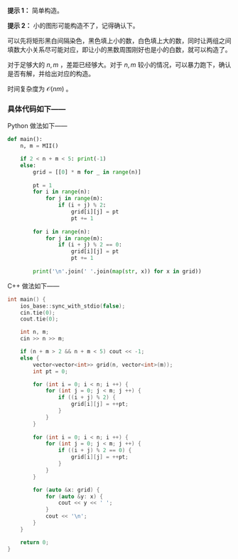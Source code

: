 **提示 1：** 简单构造。

**提示 2：** 小的图形可能构造不了，记得确认下。

可以先将矩形黑白间隔染色，黑色填上小的数，白色填上大的数，同时让两组之间填数大小关系尽可能对应，即让小的黑数周围刚好也是小的白数，就可以构造了。

对于足够大的 $n,m$ ，差距已经够大。对于 $n,m$ 较小的情况，可以暴力跑下，确认是否有解，并给出对应的构造。

时间复杂度为 $\mathcal{O}(nm)$ 。


### 具体代码如下——

Python 做法如下——

```Python []
def main():
    n, m = MII()

    if 2 < n + m < 5: print(-1)
    else:
        grid = [[0] * m for _ in range(n)]
        
        pt = 1
        for i in range(n):
            for j in range(m):
                if (i + j) % 2:
                    grid[i][j] = pt
                    pt += 1
        
        for i in range(n):
            for j in range(m):
                if (i + j) % 2 == 0:
                    grid[i][j] = pt
                    pt += 1
        
        print('\n'.join(' '.join(map(str, x)) for x in grid))
```

C++ 做法如下——

```cpp []
int main() {
    ios_base::sync_with_stdio(false);
    cin.tie(0);
    cout.tie(0);

    int n, m;
    cin >> n >> m;

    if (n + m > 2 && n + m < 5) cout << -1;
    else {
        vector<vector<int>> grid(n, vector<int>(m));
        int pt = 0;

        for (int i = 0; i < n; i ++) {
            for (int j = 0; j < m; j ++) {
                if ((i + j) % 2) {
                    grid[i][j] = ++pt;
                }
            }
        }
        
        for (int i = 0; i < n; i ++) {
            for (int j = 0; j < m; j ++) {
                if ((i + j) % 2 == 0) {
                    grid[i][j] = ++pt;
                }
            }
        }

        for (auto &x: grid) {
            for (auto &y: x) {
                cout << y << ' ';
            }
            cout << '\n';
        }
    }

    return 0;
}
```